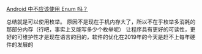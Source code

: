 [Android 中不应该使用 Enum 吗？](https://juejin.im/post/5dafc0416fb9a04ddf2c5101)

总结就是可以使用枚举。
原因不是现在手机内存大了，所以不在乎枚举多消耗的那部分内存（行吧，事实上又能写多少个枚举呢）
让程序具有更好的可读性，更好的可维护性才是现在语言的目的，软件的优化在2019年的今天是赶不上每年硬件的发展的